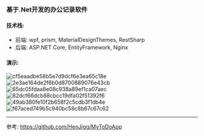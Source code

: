 ### 基于.Net开发的办公记录软件
#### 技术栈: 
* 前端: wpf, prism, MaterialDesignThemes, RestSharp
* 后端: ASP.NET Core, EntityFramework, Nginx
#### 演示:
![cf5eaadbe58b5e7d9dcf6e3ea65c18e](https://github.com/user-attachments/assets/8ef3d810-6d91-47f6-ad5a-0e300abf6914)
![2e3ae164de2f6b0d8700889076e43cb](https://github.com/user-attachments/assets/f2382902-6aae-4950-817a-c2ebf211b40c)
![65dc05fdaa8e08c938a89ef1ca07aec](https://github.com/user-attachments/assets/89976449-2090-4ccd-a340-e3660e50ac1c)
![82dcf66dcb88cbcc19dfa02f51392f6](https://github.com/user-attachments/assets/2f1827ed-48d7-4c6e-b68a-16f8b2743a12)
![49ab380fe10f2b658f2c5cdb3f1db4e](https://github.com/user-attachments/assets/d6c6f660-8645-41f1-9688-bdf904e2d468)
![f67aced749b5c940bc58c8b67c67c62](https://github.com/user-attachments/assets/aa19a43e-681d-4970-80ee-ad778109c25f)

---
参考: https://github.com/HenJigg/MyToDoApp
